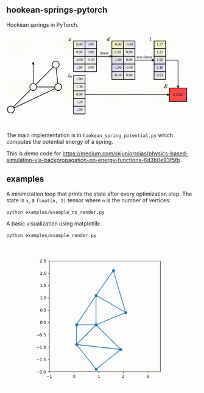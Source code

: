 ## hookean-springs-pytorch

Hookean springs in PyTorch.

![](media/compgraph.gif)

The main implementation is in `hookean_spring_potential.py` which computes the potential energy of a spring. 

This is demo code for https://medium.com/@juniorrojas/physics-based-simulation-via-backpropagation-on-energy-functions-6d3b0e93f5fb.

## examples

A minimization loop that prints the state after every optimization step. The state is `x`, a `float(n, 2)` tensor where `n` is the number of vertices:

```
python examples/example_no_render.py
```

A basic visualization using matplotlib:

```
python examples/example_render.py
```

![](media/matplotlib.gif)